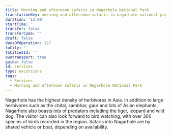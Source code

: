 ```yaml
---
title: Morning and afternoon safaris in Nagarhole National Park
translationKey: morning-and-afternoon-safaris-in-nagarhole-national-park
duration: '12:00'
startTime: ''
transfer: false
transferCode: ''
draft: false
daysOfOperation: 127
toCity: ''
toCitiesId: ''
owntransport: true
guide: false
id: services
type: excursions
tags:
  - Services
  - Morning and afternoon safaris in Nagarhole National Park
---
```

Nagarhole has the highest density of herbivores in Asia. In addition to large herbivores such as the chital, sambhar, gaur and lots of Asian elephants, Nagarhole also boasts lots of predators including the tiger, leopard and wild dog. The visitor can also look forward to bird watching, with over 300 species of birds recorded in the region. Safaris into Nagarhole are by shared vehicle or boat, depending on availability.